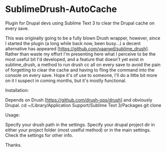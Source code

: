 SublimeDrush-AutoCache
======================

Plugin for Drupal devs using Sublime Text 3 to clear the Drupal cache on every save.

This was originally going to be a fully blown Drush wrapper, however, since I started the plugin (a long while back now, been busy...) a decent alternative has appeared [https://github.com/vaanwd/sublime_drush]. Rather than waste my effort I'm presenting here what I perceive to be the most useful bit I'd developed, and a feature that doesn't yet exist in sublime_drush, a method to run drush cc all on every save to avoid the pain of forgetting to clear the cache and having to fling the command into the console on every save. Hope it's of use to someone, I'll do a little bit more on it I suspect in coming months, but it's mostly functional.

Installation:

Depends on Drush [https://github.com/drush-ops/drush] and obviously Drupal.
cd ~/Library/Application Support/Sublime Text 3/Packages
git clone <repo url>

Usage:

Specify your drush path in the settings.
Specify your drupal project dir in either your project folder (most uselful method) or in the main settings.
Check the settings for other info.

Thanks.
